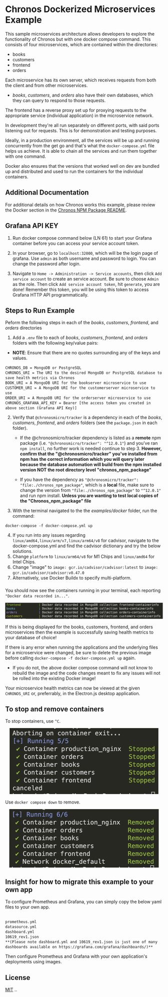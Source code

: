 # Chronos Dockerized Microservices Example

This sample microservices architecture allows developers to explore the functionality of Chronos but with one docker compose command. This consists of four microservices, which are contained within the directories:

- books
- customers
- frontend
- orders

Each microservice has its own server, which receives requests from both the client and from other microservices.

- _books_, _customers_, and _orders_ also have their own databases, which they can query to respond to those requests.

The frontend has a reverse proxy set up for proxying requests to the appropriate service (individual application) in the microservice network.

In development they're all run separately on different ports, with said ports listening out for requests. This is for demonstration and testing purposes.

Ideally, in a production environment, all the services will be up and running concurrently from the get go and that's what the `docker-compose.yml` file helps us achieve. It is able to chain all the services and run them together with one command.

Docker also ensures that the versions that worked well on dev are bundled up and distributed and used to run the containers for the individual containers.

## Additional Documentation

For additional details on how Chronos works this example, please review the Docker section in the [Chronos NPM Package README](../../chronos_npm_package/README.md).



## Grafana API KEY

1. Run docker compose command below (LN 61) to start your Grafana container before you can access your service account token.

2. In your browser, go to `localhost:32000`, which will be the login page of grafana. Use `admin` as both username and password to login. You can change the password after login.

3. Navigate to `Home -> Administration -> Service accounts`, then click `Add service account` to create an service account. Be sure to choose `Admin` as the role. Then click `Add service account token`, hit `generate`, you are done! Remember this token, you will be using this token to access Grafana HTTP API programmatically.

## Steps to Run Example
Peform the following steps in each of the _books_, _customers_, _frontend_, and _orders_ directories

1. Add a `.env` file to each of _books_, _customers_, _frontend_, and _orders_ folders with the following key/value pairs:

- **NOTE**: Ensure that there are no quotes surrounding any of the keys and values.

```
CHRONOS_DB = MongoDB or PostgreSQL
CHRONOS_URI = The URI to the desired MongoDB or PostgreSQL database to save health metrics via Chronos
BOOK_URI = A MongoDB URI for the bookserver microservice to use
CUSTOMER_URI = A MongoDB URI for the customerserver microservice to use
ORDER_URI = A MongoDB URI for the orderserver microservice to use
CHRONOS_GRAFANA_API_KEY = Bearer [the access token you created in above section (Grafana API Key)]
```

2.  Verify that `@chronosmicro/tracker` is a dependency in each of the _books_, _customers_, _frontend_, and _orders_ folders (see the `package.json` in each folder).

    - If the @chronosmicro/tracker dependency is listed as a **remote** npm package (i.e. `"@chronosmicro/tracker": "^12.0.1"`) and you've ran `npm install`, no further work is needed continue to step 3.  **However, confirm that the "@chronosmicro/tracker" you've installed from npm has the correct information which you will query later because the database automation will build from the npm installed version NOT the root directory level "chronos_npm_package"**

    - If you have the dependency as `"@chronosmicro/tracker": "file:./chronos_npm_package"`, which is a **local** file, make sure to change the version from `"file:./chronos_npm_package"` to `"^12.0.1"` and run npm install.  **Unless you are wanting to test local copies of the "Chronos_npm_package" file**

3.  With the terminal navigated to the the _examples/docker_ folder, run the command:

```
docker-compose -f docker-compose.yml up
```

4. If you run into any issues regarding `linux/amd64,linux/arm/v7,linux/arm64/v8` for cadvisor, navigate to the docker-compose.yml and find the cadvisor dictionary and try the below solutions. 
  1. Change `platform` to `linux/arm64/v8` for M1 Chips and `linux/amd64` for Intel Chips.
  2. Change "image" to `image: gcr.io/cadvisor/cadvisor:latest` to `image: gcr.io/cadvisor/cadvisor:v0.47.0` 
  3. Alternatively, use Docker Buildx to specify multi-platform.

###

You should now see the containers running in your terminal, each reporting `"Docker data recorded in..."`.

<p align="center">
  <img alt="docker data being recorded" src="../../assets/examples_docker_data.png">
</p>

If this is being displayed for the books, customers, frontend, and orders microservices then the example is successfully saving health metrics to your database of choice!

If there is any error when running the applications and the underlying files for a microservice were changed, be sure to delete the previous image before calling `docker-compose -f docker-compose.yml up` again.

- If you do not, the above docker compose command will not know to rebuild the image and the code changes meant to fix any issues will not be rolled into the existing Docker image!

Your microservice health metrics can now be viewed at the given `CHRONOS_URI` or, preferrably, in the Electron.js desktop application.

## To stop and remove containers

To stop containers, use `^C`.

<p align="center">
  <img alt="docker containers stopped" src="../../assets/examples_docker_stop.png">
</p>

Use `docker compose down` to remove.

<p align="center">
  <img alt="docker containers removed" src="../../assets/examples_docker_removed.png">
</p>

## Insight for how to migrate this example to your own app
To configure Prometheus and Grafana, you can simply copy the below yaml files to your own app.
```

prometheus.yml
datasource.yml
dashboard.yml
10619_rev1.json 
**(Please note dashboard.yml and 10619_rev1.json is just one of many dashboards available on https://grafana.com/grafana/dashboards/)**
```
Then configure Prometheus and Grafana with your own application's deployments using images.

## License

[MIT](https://github.com/oslabs-beta/Chronos/blob/master/LICENSE.md)
..